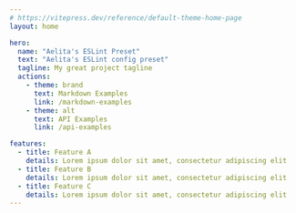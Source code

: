 ```yaml
---
# https://vitepress.dev/reference/default-theme-home-page
layout: home

hero:
  name: "Aelita's ESLint Preset"
  text: "Aelita's ESLint config preset"
  tagline: My great project tagline
  actions:
    - theme: brand
      text: Markdown Examples
      link: /markdown-examples
    - theme: alt
      text: API Examples
      link: /api-examples

features:
  - title: Feature A
    details: Lorem ipsum dolor sit amet, consectetur adipiscing elit
  - title: Feature B
    details: Lorem ipsum dolor sit amet, consectetur adipiscing elit
  - title: Feature C
    details: Lorem ipsum dolor sit amet, consectetur adipiscing elit
---
```


